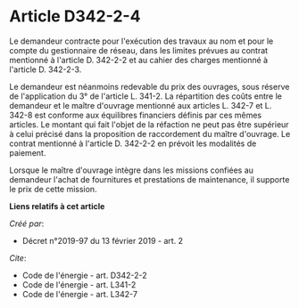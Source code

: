 # Article D342-2-4

Le demandeur contracte pour l'exécution des travaux au nom et pour le compte du gestionnaire de réseau, dans les limites
prévues au contrat mentionné à l'article D. 342-2-2 et au cahier des charges mentionné à l'article D. 342-2-3. 

Le demandeur est néanmoins redevable du prix des ouvrages, sous réserve de l'application du 3° de l'article L. 341-2. La
répartition des coûts entre le demandeur et le maître d'ouvrage mentionné aux articles L. 342-7 et L. 342-8 est conforme aux
équilibres financiers définis par ces mêmes articles. Le montant qui fait l'objet de la réfaction ne peut pas être supérieur
à celui précisé dans la proposition de raccordement du maître d'ouvrage. Le contrat mentionné à l'article D. 342-2-2 en
prévoit les modalités de paiement. 

Lorsque le maître d'ouvrage intègre dans les missions confiées au demandeur l'achat de fournitures et prestations de
maintenance, il supporte le prix de cette mission.

**Liens relatifs à cet article**

_Créé par_:

  - Décret n°2019-97 du 13 février 2019 - art. 2

_Cite_:

  - Code de l'énergie - art. D342-2-2
  - Code de l'énergie - art. L341-2
  - Code de l'énergie - art. L342-7
